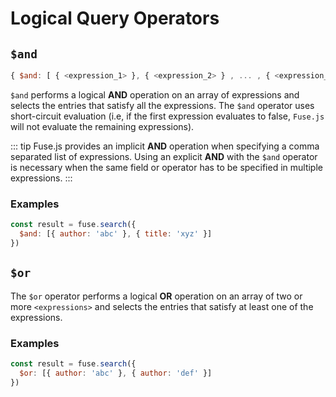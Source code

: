 # Logical Query Operators

## `$and`

```js
{ $and: [ { <expression_1> }, { <expression_2> } , ... , { <expression_N> } ] }
```

`$and` performs a logical **AND** operation on an array of expressions and selects the entries that satisfy all the expressions. The `$and` operator uses short-circuit evaluation (i.e, if the first expression evaluates to false, `Fuse.js` will not evaluate the remaining expressions).

::: tip
Fuse.js provides an implicit **AND** operation when specifying a comma separated list of expressions. Using an explicit **AND** with the `$and` operator is necessary when the same field or operator has to be specified in multiple expressions.
:::

### Examples

```js
const result = fuse.search({
  $and: [{ author: 'abc' }, { title: 'xyz' }]
})
```

## `$or`

The `$or` operator performs a logical **OR** operation on an array of two or more `<expressions>` and selects the entries that satisfy at least one of the expressions.

### Examples

```js
const result = fuse.search({
  $or: [{ author: 'abc' }, { author: 'def' }]
})
```

<!--

```js
const result = fuse.search({
  $and: [{ author: 'abc' }, { $or: [{ title: 'nonfic' }, { title: 'html' }] }]
})
``` -->
